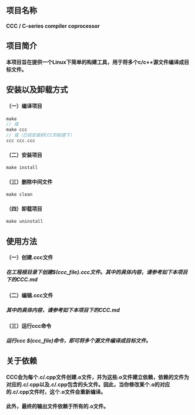 ## 项目名称
#### CCC / C-series compiler coprocessor

## 项目简介
#### 本项目旨在提供一个Linux下简单的构建工具，用于将多个c/c++源文件编译成目标文件。

## 安装以及卸载方式
#### （一）编译项目 
```c
make 
// 或
make ccc 
// 或（已经安装好CCC的前提下）
ccc ccc.ccc
```
#### （二）安装项目
```c
make install
```
#### （三）删除中间文件
```c
make clean
```
#### （四）卸载项目
```c
make uninstall
```

## 使用方法
#### （一）创建.ccc文件
##### 在工程根目录下创建$(ccc_file).ccc文件。其中的具体内容，请参考如下本项目下的CCC.md
#### （二）编辑.ccc文件
##### 其中的具体内容，请参考如下本项目下的CCC.md
#### （三）运行ccc命令
##### 运行ccc $(ccc_file)命令，即可将多个源文件编译成目标文件。
<!--#### （四）删除中间文件-->
<!--##### 运行ccc $(ccc_file) clean命令，即可删除中间文件。-->

## 关于依赖
#### CCC会为每个.c/.cpp文件创建.o文件，并为这些.o文件建立依赖，依赖的文件为对应的.c/.cpp以及.c/.cpp包含的头文件。因此，当你修改某个.o的对应的.c/.cpp文件时，这个.o文件会重新编译。
#### 此外，最终的输出文件依赖于所有的.o文件。